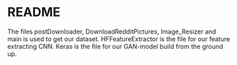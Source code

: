 # **README**
The files postDownloader, DownloadRedditPictures, Image_Resizer and main is used to get our dataset.
HFFeatureExtractor is the file for our feature extracting CNN.
Keras is the file for our GAN-model build from the ground up.
